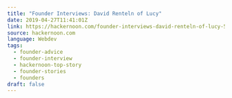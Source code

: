 ```yaml
---
title: "Founder Interviews: David Renteln of Lucy"
date: 2019-04-27T11:41:01Z
link: https://hackernoon.com/founder-interviews-david-renteln-of-lucy-5631aa0aae28?source=rss----3a8144eabfe3---4
source: hackernoon.com
language: Webdev
tags:
  - founder-advice
  - founder-interview
  - hackernoon-top-story
  - founder-stories
  - founders
draft: false
---
```

